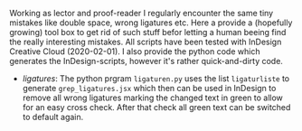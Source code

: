 
Working as lector and proof-reader I regularly encounter the same tiny mistakes like double space, wrong ligatures etc. Here a provide a (hopefully growing) tool box to get rid of such stuff befor letting a human beeing find the really interesting mistakes. All scripts have been tested with InDesign Creative Cloud (2020-02-01). I also provide the python code which generates the InDesign-scripts, however it's rather quick-and-dirty code.

 * *ligatures*: The python prgram ``ligaturen.py`` uses the list ``ligaturliste`` to generate ``grep_ligatures.jsx`` which then can be used in InDesign to remove all wrong ligatures marking the changed text in green to allow for an easy cross check. After that check all green text can be switched to default again.

